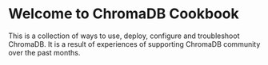 # Welcome to ChromaDB Cookbook

This is a collection of ways to use, deploy, configure and troubleshoot ChromaDB. It is a result of experiences of supporting ChromaDB community over the past months.
